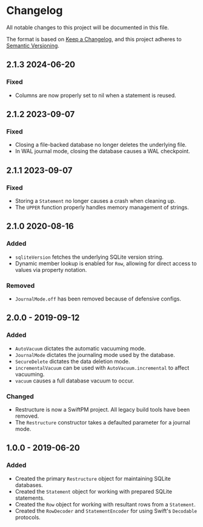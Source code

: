 #  Changelog

All notable changes to this project will be documented in this file.

The format is based on [Keep a Changelog](https://keepachangelog.com/en/1.0.0/),
and this project adheres to [Semantic Versioning](https://semver.org/spec/v2.0.0.html).

## 2.1.3 2024-06-20
### Fixed
-   Columns are now properly set to nil when a statement is reused.

## 2.1.2 2023-09-07
### Fixed
-   Closing a file-backed database no longer deletes the underlying file.
-   In WAL journal mode, closing the database causes a WAL checkpoint.

## 2.1.1 2023-09-07
### Fixed
-   Storing a `Statement` no longer causes a crash when cleaning up.
-   The `UPPER` function properly handles memory management of strings.

## 2.1.0 2020-08-16
### Added
-   `sqliteVersion` fetches the underlying SQLite version string.
-   Dynamic member lookup is enabled for `Row`, allowing for direct access to values via property notation.

### Removed
-   `JournalMode.off` has been removed because of defensive configs.

## 2.0.0 - 2019-09-12
### Added
-   `AutoVacuum` dictates the automatic vacuuming mode.
-   `JournalMode` dictates the journaling mode used by the database.
-   `SecureDelete` dictates the data deletion mode.
-   `incrementalVacuum` can be used with `AutoVacuum.incremental` to affect vacuuming.
-   `vacuum` causes a full database vacuum to occur.

### Changed
-   Restructure is now a SwiftPM project. All legacy build tools have been removed.
-   The `Restructure` constructor takes a defaulted parameter for a journal mode.

## 1.0.0 - 2019-06-20
### Added
-   Created the primary `Restructure` object for maintaining SQLite databases.
-   Created the `Statement` object for working with prepared SQLite statements.
-   Created the `Row` object for working with resultant rows from a `Statement`.
-   Created the `RowDecoder` and `StatementEncoder` for using Swift's `Decodable` protocols. 
